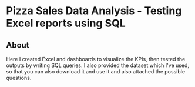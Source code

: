# Pizza Sales Data Analysis - Testing Excel reports using SQL 

## About

Here I created Excel and dashboards to visualize the KPIs, then tested the outputs by 
writing SQL queries.
I also provided the dataset which I've used, so that you can also download it and use it and also attached the possible questions.
